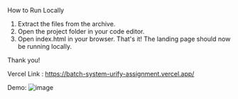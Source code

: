 How to Run Locally
 1. Extract the files from the archive.
 2. Open the project folder in your code editor.
 3. Open index.html in your browser.
That's it! The landing page should now be running locally.

Thank you!


Vercel Link :
https://batch-system-urify-assignment.vercel.app/

Demo:
![image](https://github.com/vibhavp6/Batch-System-Urify-Assignment/assets/124075000/989bc99b-b78f-4b24-88ae-154702191b13)

